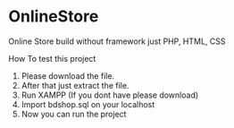 # OnlineStore
Online Store build without framework just PHP, HTML, CSS

How To test this project 
1. Please download the file.
2. After that just extract the file.
3. Run XAMPP (If you dont have please download)
4. Import bdshop.sql on your localhost
5. Now you can run the project
